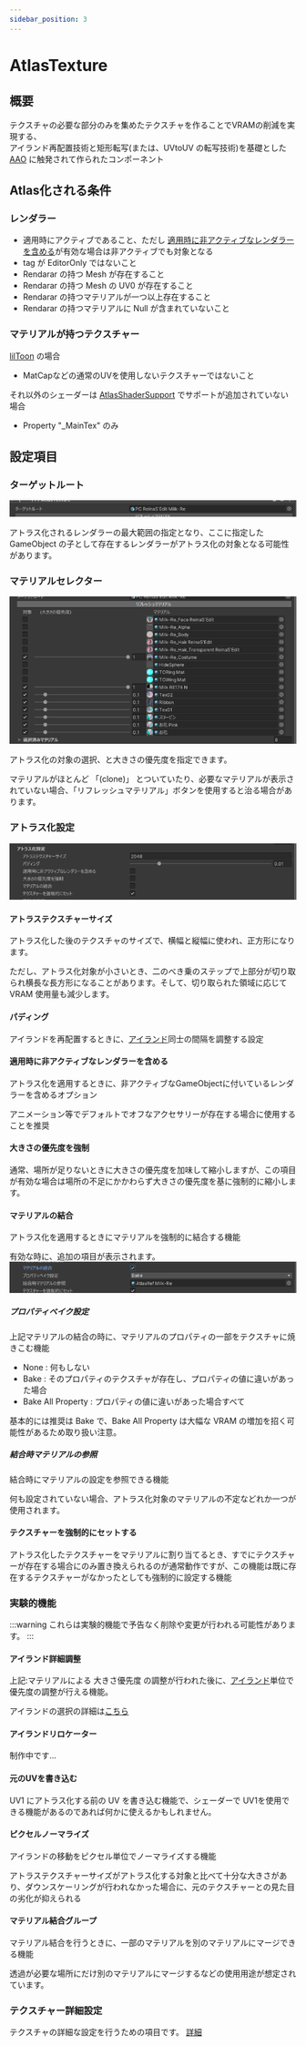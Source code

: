 ```yaml
---
sidebar_position: 3
---
```



# AtlasTexture

## 概要

テクスチャの必要な部分のみを集めたテクスチャを作ることでVRAMの削減を実現する、  
アイランド再配置技術と矩形転写(または、UVtoUV の転写技術)を基礎とした [AAO](https://github.com/anatawa12/AvatarOptimizer) に触発されて作られたコンポーネント

## Atlas化される条件

### レンダラー

- 適用時にアクティブであること、ただし [適用時に非アクティブなレンダラーを含める](#適用時に非アクティブなレンダラーを含める)が有効な場合は非アクティブでも対象となる
- tag が EditorOnly ではないこと
- Rendarar の持つ Mesh が存在すること
- Rendarar の持つ Mesh の UV0 が存在すること
- Rendarar の持つマテリアルが一つ以上存在すること
- Rendarar の持つマテリアルに Null が含まれていないこと

### マテリアルが持つテクスチャー

[lilToon](https://lilxyzw.github.io/lilToon/) の場合

- MatCapなどの通常のUVを使用しないテクスチャーではないこと

それ以外のシェーダーは [AtlasShaderSupport](/docs/Reference/AtlasTexture/AtlasShaderSupport) でサポートが追加されていない場合

- Property "_MainTex" のみ

## 設定項目

### ターゲットルート

![TargetRoot](../img/at-TargetRoot.png)

アトラス化されるレンダラーの最大範囲の指定となり、ここに指定した GameObject の子として存在するレンダラーがアトラス化の対象となる可能性があります。

### マテリアルセレクター

![MaterialSelector](../img/at-MaterialSelector.png)

アトラス化の対象の選択、と大きさの優先度を指定できます。

マテリアルがほとんど 「(clone)」 とついていたり、必要なマテリアルが表示されていない場合、「リフレッシュマテリアル」ボタンを使用すると治る場合があります。

### アトラス化設定

![AtlasSetting](../img/at-AtlasSetting.png)

#### アトラステクスチャーサイズ

アトラス化した後のテクスチャのサイズで、横幅と縦幅に使われ、正方形になります。

ただし、アトラス化対象が小さいとき、二のべき乗のステップで上部分が切り取られ横長な長方形になることがあります。そして、切り取られた領域に応じて VRAM 使用量も減少します。

#### パディング

アイランドを再配置するときに、[アイランド](/docs/Reference/Common/Island)同士の間隔を調整する設定

#### 適用時に非アクティブなレンダラーを含める

アトラス化を適用するときに、非アクティブなGameObjectに付いているレンダラーを含めるオプション

アニメーション等でデフォルトでオフなアクセサリーが存在する場合に使用することを推奨

#### 大きさの優先度を強制

通常、場所が足りないときに大きさの優先度を加味して縮小しますが、この項目が有効な場合は場所の不足にかかわらず大きさの優先度を基に強制的に縮小します。

#### マテリアルの結合

アトラス化を適用するときにマテリアルを強制的に結合する機能

有効な時に、追加の項目が表示されます。  
![AtlasMargeMaterialSetting](../img/at-AtlasMargeMaterialSetting.png)

##### プロパティベイク設定

上記マテリアルの結合の時に、マテリアルのプロパティの一部をテクスチャに焼きこむ機能

- None : 何もしない
- Bake : そのプロパティのテクスチャが存在し、プロパティの値に違いがあった場合
- Bake All Property : プロパティの値に違いがあった場合すべて

基本的には推奨は Bake で、Bake All Property は大幅な VRAM の増加を招く可能性があるため取り扱い注意。

##### 結合時マテリアルの参照

結合時にマテリアルの設定を参照できる機能

何も設定されていない場合、アトラス化対象のマテリアルの不定などれか一つが使用されます。

#### テクスチャーを強制的にセットする

アトラス化したテクスチャーをマテリアルに割り当てるとき、すでにテクスチャーが存在する場合にのみ置き換えられるのが通常動作ですが、この機能は既に存在するテクスチャーがなかったとしても強制的に設定する機能

### 実験的機能

:::warning
これらは実験的機能で予告なく削除や変更が行われる可能性があります。
:::

#### アイランド詳細調整

上記:マテリアルによる 大きさ優先度 の調整が行われた後に、[アイランド](/docs/Reference/Common/Island)単位で優先度の調整が行える機能。

アイランドの選択の詳細は[こちら](/docs/Reference/IslandSelector)

#### アイランドリロケーター

制作中です...

#### 元のUVを書き込む

UV1 にアトラス化する前の UV を書き込む機能で、シェーダーで UV1を使用できる機能があるのであれば何かに使えるかもしれません。

#### ピクセルノーマライズ

アイランドの移動をピクセル単位でノーマライズする機能

アトラステクスチャーサイズがアトラス化する対象と比べて十分な大きさがあり、ダウンスケーリングが行われなかった場合に、元のテクスチャーとの見た目の劣化が抑えられる

#### マテリアル結合グループ

マテリアル結合を行うときに、一部のマテリアルを別のマテリアルにマージできる機能

透過が必要な場所にだけ別のマテリアルにマージするなどの使用用途が想定されています。

### テクスチャー詳細設定

テクスチャの詳細な設定を行うための項目です。 [詳細](./TextureFineTuning.md)

